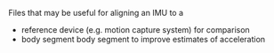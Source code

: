 Files that may be useful for aligning an IMU to a
* reference device (e.g. motion capture system) for comparison 
* body segment body segment to improve estimates of acceleration
